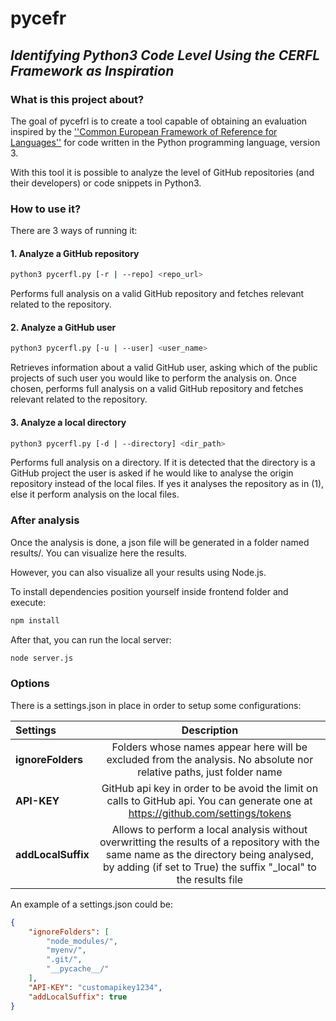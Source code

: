 # **pycefr**

## *Identifying Python3 Code Level Using the CERFL Framework as Inspiration*

### What is this project about?
The goal of pycefrl is to create a tool capable of obtaining an evaluation inspired by the [''Common European Framework of Reference for Languages''](https://en.wikipedia.org/wiki/Common_European_Framework_of_Reference_for_Languages) for code written in the Python programming language, version 3.

With this tool it is possible to analyze the level of GitHub repositories (and their developers) or code snippets in Python3.

### How to use it?

There are 3 ways of running it:


#### 1. Analyze a GitHub repository
  ```bash
  python3 pycerfl.py [-r | --repo] <repo_url> 
  ```

Performs full analysis on a valid GitHub repository and fetches relevant related to the repository.

#### 2. Analyze a GitHub user
  ```bash
  python3 pycerfl.py [-u | --user] <user_name> 
  ```

Retrieves information about a valid GitHub user, asking which of the public projects of such user you would like to perform the analysis on. Once chosen, performs full analysis on a valid GitHub repository and fetches relevant related to the repository.

#### 3. Analyze a local directory
  ```bash
  python3 pycerfl.py [-d | --directory] <dir_path> 
  ```

Performs full analysis on a directory. If it is detected that the directory is a GitHub project the user is asked if he would like to analyse the origin repository instead of the local files. If yes it analyses the repository as in (1), else it perform analysis on the local files. 

### After analysis

Once the analysis is done, a json file will be generated in a folder named results/. You can visualize here the results.

However, you can also visualize all your results using Node.js.

To install dependencies position yourself inside frontend folder and execute:

```bash
npm install
```

After that, you can run the local server:

```bash
node server.js
```

### Options

There is a settings.json in place in order to setup some configurations:

|Settings | Description |
|:--------|:-------------:|
|**ignoreFolders**| Folders whose names appear here will be excluded from the analysis. No absolute nor relative paths, just folder name |
|**API-KEY**|GitHub api key in order to be avoid the limit on calls to GitHub api. You can generate one at https://github.com/settings/tokens|
|**addLocalSuffix**|Allows to perform a local analysis without overwritting the results of a repository with the same name as the directory being analysed, by adding (if set to True) the suffix "_local" to the results file|

An example of a settings.json could be:
```json
{
    "ignoreFolders": [
        "node_modules/",
        "myenv/",
        ".git/",
        "__pycache__/"
    ],
    "API-KEY": "customapikey1234",
    "addLocalSuffix": true
}
```